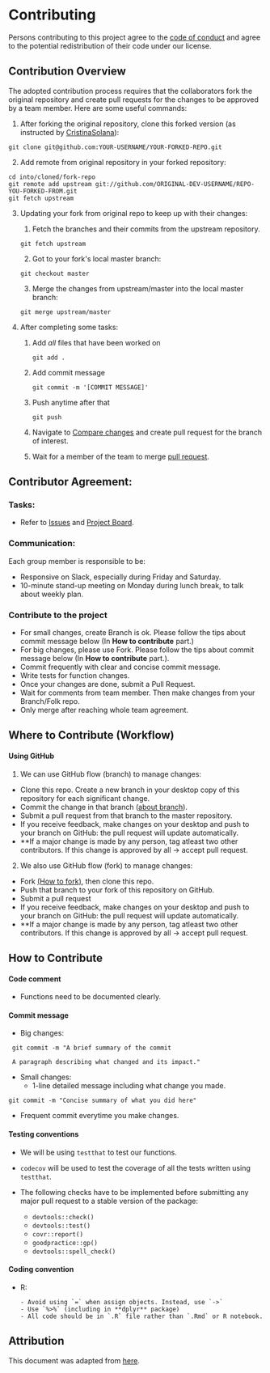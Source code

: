 # Contributing

Persons contributing to this project agree to the [code of conduct](https://github.com/johannesharmse/watsonNLU/blob/master/CONDUCT.md) and agree to the potential redistribution of their code under our license.

## Contribution Overview

The adopted contribution process requires that the collaborators fork the original repository and create pull requests for the changes to be approved by a team member. Here are some useful commands:

1. After forking the original repository, clone this forked version (as instructed by [CristinaSolana](https://gist.github.com/CristinaSolana/1885435)):

```git
git clone git@github.com:YOUR-USERNAME/YOUR-FORKED-REPO.git
```
2. Add remote from original repository in your forked repository:

```git
cd into/cloned/fork-repo
git remote add upstream git://github.com/ORIGINAL-DEV-USERNAME/REPO-YOU-FORKED-FROM.git
git fetch upstream
```

3. Updating your fork from original repo to keep up with their changes:
    1. Fetch the branches and their commits from the upstream repository.
      ```git
      git fetch upstream
      ```
    2. Got to your fork's local master branch:
      ```
      git checkout master
      ```
    3. Merge the changes from upstream/master into the local master branch:
      ```
      git merge upstream/master
      ```

3. After completing some tasks:

    1. Add *all* files that have been worked on
        ```
        git add .
        ```
   2. Add commit message
       ```
       git commit -m '[COMMIT MESSAGE]'
       ```
   4. Push anytime after that
       ```
       git push
       ```
   5. Navigate to  [Compare changes](https://github.com/johannesharmse/watsonNLU/compare) and create pull request for the branch of interest.

   6. Wait for a member of the team to merge [pull request](https://github.com/johannesharmse/watsonNLU/pulls).


## Contributor Agreement:

### Tasks:

- Refer to [Issues](https://github.com/johannesharmse/watsonNLU/issues) and [Project Board](https://github.com/johannesharmse/watsonNLU/projects).

### Communication:
Each group member is responsible to be:

- Responsive on Slack, especially during Friday and Saturday.
- 10-minute stand-up meeting on Monday during lunch break, to talk about weekly plan.

### Contribute to the project
- For small changes, create Branch is ok. Please follow the tips about commit message below (In **How to contribute** part.)
- For big changes, please use Fork. Please follow the tips about commit message below (In **How to contribute** part.).
- Commit frequently with clear and concise commit message.
- Write tests for function changes.
- Once your changes are done, submit a Pull Request.
- Wait for comments from team member. Then make changes from your Branch/Folk repo.
- Only merge after reaching whole team agreement.

## Where to Contribute (Workflow)

#### Using GitHub
1.  We can use GitHub flow (branch) to manage changes:
   - Clone this repo. Create a new branch in your desktop copy of this repository for each significant change.
   - Commit the change in that branch ([about branch](https://help.github.com/articles/about-branches/)).
   - Submit a pull request from that branch to the master repository.
   - If you receive feedback, make changes on your desktop and push to your branch on GitHub: the pull request will update automatically.
   - **If a major change is made by any person, tag atleast two other contributors. If this change is approved by all → accept pull request.

2.   We also use GitHub flow (fork) to manage changes:
   - Fork [(How to fork)](https://help.github.com/articles/working-with-forks/), then clone this repo.
   - Push that branch to your fork of this repository on GitHub.
   - Submit a pull request
   - If you receive feedback, make changes on your desktop and push to your branch on GitHub: the pull request will update automatically.
   - **If a major change is made by any person, tag atleast two other contributors. If this change is approved by all → accept pull request.

## How to Contribute

#### Code comment
- Functions need to be documented clearly.

#### Commit message
- Big changes:

```
 git commit -m "A brief summary of the commit

 A paragraph describing what changed and its impact."
```

-  Small changes:
   - 1-line detailed message including what change you made.

```
git commit -m "Concise summary of what you did here"
```

- Frequent commit everytime you make changes.


#### Testing conventions
- We will be using `testthat` to test our functions.
- `codecov` will be used to test the coverage of all the tests written using `testthat`.
- The following checks have to be implemented before submitting any major pull request to a stable version of the package:

   - `devtools::check()`
   - `devtools::test()`
   - `covr::report()`
   - `goodpractice::gp()`
   - `devtools::spell_check()`

#### Coding convention

- R:

      - Avoid using `=` when assign objects. Instead, use `->`
      - Use `%>%` (including in **dplyr** package)
      - All code should be in `.R` file rather than `.Rmd` or R notebook.


## Attribution
This document was adapted from [here](https://github.com/swcarpentry/r-novice-inflammation/blob/gh-pages/CONTRIBUTING.md).
